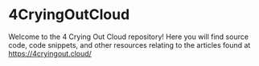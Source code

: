# 4CryingOutCloud

Welcome to the 4 Crying Out Cloud repository! Here you will find source code, code snippets, and other resources relating to the articles found at https://4cryingout.cloud/
